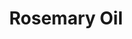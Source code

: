 ---
name: Rosemary Oil
title: Rosemary Oil
details:
  - detail:
      key: Raw Material
      value: Leaves
  - detail:
      key: Usage/Application
      value: Fragrance, Flavour, Pharma
  - detail:
      key: Brand
      value: Natural Aroma
  - detail:
      key: Botanical Name
      value: Salvia Rosmarinus
  - detail:
      key: Form
      value: Liquid
  - detail:
      key: Packaging Size
      value: 5, 25, 200 Kg
  - detail:
      key: Packaging Type
      value: Can, Barrel
  - detail:
      key: Density
      value: 0.903 g/mL at 25 deg C
  - detail:
      key: CAS No
      value: 8000-25-7
showOnHome: false
thumbnail: https://5.imimg.com/data5/SELLER/Default/2021/12/TB/CO/MR/3823480/rosemary-oil-500x500.jpg
productImages:
  - https://ucarecdn.com/8213c725-21d0-4ac0-ad5e-c1975c20032b/
category: reconstituted oils
---